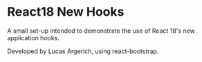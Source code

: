# React18 New Hooks

A small set-up intended to demonstrate the use of React 18's new application hooks.

Developed by Lucas Argerich, using react-bootstrap.